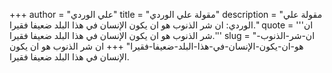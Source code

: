 +++
author = "علي الوردي"
title = "مقولة علي الوردي"
description = "مقولة علي الوردي: ان شر الذنوب هو ان يكون الإنسان في هذا البلد ضعيفا فقيرا."
quote = '''ان شر الذنوب هو ان يكون الإنسان في هذا البلد ضعيفا فقيرا.'''
slug = "ان-شر-الذنوب-هو-ان-يكون-الإنسان-في-هذا-البلد-ضعيفا-فقيرا"
+++
ان شر الذنوب هو ان يكون الإنسان في هذا البلد ضعيفا فقيرا.
